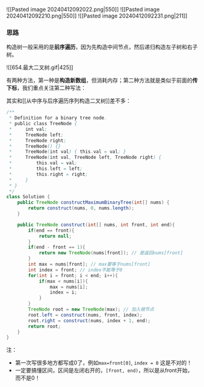 ![[Pasted image 20240412092022.png|550]]
![[Pasted image 20240412092210.png|550]]
![[Pasted image 20240412092231.png|211]]

### 思路

构造树一般采用的是**前序遍历**，因为先构造中间节点，然后递归构造左子树和右子树。

![[654.最大二叉树.gif|425]]

有两种方法，第一种是**构造新数组**，但消耗内存；第二种方法就是类似于前面的**传下标**，我们重点关注第二种写法：

其实和[[从中序与后序遍历序列构造二叉树]]差不多：

```java
/**
 * Definition for a binary tree node.
 * public class TreeNode {
 *     int val;
 *     TreeNode left;
 *     TreeNode right;
 *     TreeNode() {}
 *     TreeNode(int val) { this.val = val; }
 *     TreeNode(int val, TreeNode left, TreeNode right) {
 *         this.val = val;
 *         this.left = left;
 *         this.right = right;
 *     }
 * }
 */
class Solution {
    public TreeNode constructMaximumBinaryTree(int[] nums) {
        return construct(nums, 0, nums.length);
    }

    public TreeNode construct(int[] nums, int front, int end){
        if(end == front){
            return null;
        }
        if(end - front == 1){
            return new TreeNode(nums[front]); // 是返回nums[front]
        }
        int max = nums[front]; // max要等于nums[front]
        int index = front; // index不能等于0
        for(int i = front; i < end; i++){
            if(max < nums[i]){
                max = nums[i];
                index = i;
            }
        }
        TreeNode root = new TreeNode(max); // 加入根节点
        root.left = construct(nums, front, index);
        root.right = construct(nums, index + 1, end);
        return root;
    }
}
```

注：
- 第一次写很多地方都写成0了，例如`max=front[0]`, `index = 0` 这是不对的！
- 一定要搞懂区间，区间是左闭右开的，`[front, end)`，所以是从front开始，而不是0！